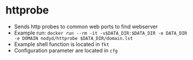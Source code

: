 # httprobe
- Sends http probes to common web ports to find webserver
- Example run: `docker run --rm -it -v$DATA_DIR:$DATA_DIR -e DATA_DIR -e DOMAIN nodyd/httprobe $DATA_DIR/domain.lst`
- Example shell function is located in `fkt`
- Configuration parameter are located in `cfg`
